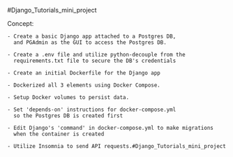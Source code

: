 #Django_Tutorials_mini_project

Concept:

    - Create a basic Django app attached to a Postgres DB,
      and PGAdmin as the GUI to access the Postgres DB.

    - Create a .env file and utilize python-decouple from the 
      requirements.txt file to secure the DB's credentials 

    - Create an initial Dockerfile for the Django app

    - Dockerized all 3 elements using Docker Compose.

    - Setup Docker volumes to persist data.

    - Set 'depends-on' instructions for docker-compose.yml
      so the Postgres DB is created first

    - Edit Django's 'command' in docker-compose.yml to make migrations 
      when the container is created 

    - Utilize Insomnia to send API requests.#Django_Tutorials_mini_project

